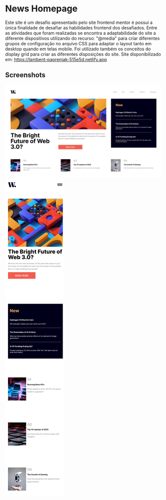 
# News Homepage

Este site é um desafio apresentado pelo site frontend mentor é possui a única finalidade de desafiar as habilidades frontend dos desafiados.
Entre as atividades que foram realizadas se encontra a adaptabilidade do site a diferente dispositivos utilizando do recurso: "@media" para criar diferentes grupos de configuração no arquivo CSS para adaptar o layout tanto em desktop quando em telas mobile.
Foi utilizado também os conceitos do display grid para criar as diferentes disposições do site.
Site disponibilizado em: https://lambent-paprenjak-515e5d.netlify.app

## Screenshots
![Desktop layout](https://github.com/RafaBragagd/NewsHomepage/blob/master/Desktop%20News.png)
![Mobile layout](https://github.com/RafaBragagd/NewsHomepage/blob/master/Mobile%20News.png)
